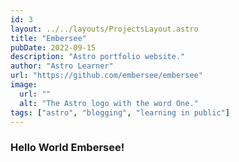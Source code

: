 ```yaml
---
id: 3
layout: ../../layouts/ProjectsLayout.astro
title: "Embersee"
pubDate: 2022-09-15
description: "Astro portfolio website."
author: "Astro Learner"
url: "https://github.com/embersee/embersee"
image:
  url: ""
  alt: "The Astro logo with the word One."
tags: ["astro", "blogging", "learning in public"]
---
```


### Hello World Embersee!
